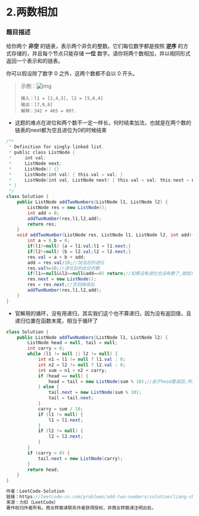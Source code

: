 # 2.两数相加

### 题目描述

给你两个 **非空** 的链表，表示两个非负的整数。它们每位数字都是按照 **逆序** 的方式存储的，并且每个节点只能存储 **一位** 数字。请你将两个数相加，并以相同形式返回一个表示和的链表。

你可以假设除了数字 0 之外，这两个数都不会以 0 开头。

> 示例：![img](https://assets.leetcode-cn.com/aliyun-lc-upload/uploads/2021/01/02/addtwonumber1.jpg)
>
> ```
> 输入：l1 = [2,4,3], l2 = [5,6,4]
> 输出：[7,0,8]
> 解释：342 + 465 = 807.
> ```

- 这题的难点在进位和两个数不一定一样长，何时结束加法，也就是在两个数的链表的next都为空且进位为0的时候结束

```java
/**
 * Definition for singly-linked list.
 * public class ListNode {
 *     int val;
 *     ListNode next;
 *     ListNode() {}
 *     ListNode(int val) { this.val = val; }
 *     ListNode(int val, ListNode next) { this.val = val; this.next = next; }
 * }
 */
class Solution {
    public ListNode addTwoNumbers(ListNode l1, ListNode l2) {
        ListNode res = new ListNode();
        int add = 0;
        addTwoNumber(res,l1,l2,add);
        return res;
    }
    void addTwoNumber(ListNode res, ListNode l1, ListNode l2, int add){
        int a = 0,b = 0;
        if(l1!=null) {a = l1.val;l1 = l1.next;}
        if(l2!=null) {b = l2.val;l2 = l2.next;}
        res.val = a + b + add;
        add = res.val/10;//加法后的进位
        res.val%=10;//进位后的此位的数
        if(l1==null&&l2==null&add==0) return;//如果没有进位也没有数了,就结束
        res.next = new ListNode();
        res = res.next;//否则继续加
        addTwoNumber(res,l1,l2,add);
    }
}
```

- 官解用的循环，没有用递归，其实我们这个也不算递归，因为没有返回值，且递归位置在函数末尾，相当于循环了

```java
class Solution {
    public ListNode addTwoNumbers(ListNode l1, ListNode l2) {
        ListNode head = null, tail = null;
        int carry = 0;
        while (l1 != null || l2 != null) {
            int n1 = l1 != null ? l1.val : 0;
            int n2 = l2 != null ? l2.val : 0;
            int sum = n1 + n2 + carry;
            if (head == null) {
                head = tail = new ListNode(sum % 10);//由于head要返回,所以只保存第一个节点的信息,不能head = head.next;
            } else {
                tail.next = new ListNode(sum % 10);
                tail = tail.next;
            }
            carry = sum / 10;
            if (l1 != null) {
                l1 = l1.next;
            }
            if (l2 != null) {
                l2 = l2.next;
            }
        }
        if (carry > 0) {
            tail.next = new ListNode(carry);
        }
        return head;
    }
}

作者：LeetCode-Solution
链接：https://leetcode-cn.com/problems/add-two-numbers/solution/liang-shu-xiang-jia-by-leetcode-solution/
来源：力扣（LeetCode）
著作权归作者所有。商业转载请联系作者获得授权，非商业转载请注明出处。
```

